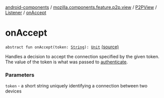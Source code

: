 [android-components](../../../index.md) / [mozilla.components.feature.p2p.view](../../index.md) / [P2PView](../index.md) / [Listener](index.md) / [onAccept](./on-accept.md)

# onAccept

`abstract fun onAccept(token: `[`String`](https://kotlinlang.org/api/latest/jvm/stdlib/kotlin/-string/index.html)`): `[`Unit`](https://kotlinlang.org/api/latest/jvm/stdlib/kotlin/-unit/index.html) [(source)](https://github.com/mozilla-mobile/android-components/blob/master/components/feature/p2p/src/main/java/mozilla/components/feature/p2p/view/P2PView.kt#L136)

Handles a decision to accept the connection specified by the given token. The value
of the token is what was passed to [authenticate](../authenticate.md).

### Parameters

`token` - a short string uniquely identifying a connection between two devices